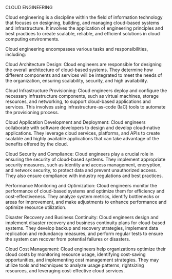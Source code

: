 CLOUD ENGINEERING

Cloud engineering is a discipline within the field of information technology that focuses on designing, building, and managing cloud-based systems and infrastructure. It involves the application of engineering principles and best practices to create scalable, reliable, and efficient solutions in cloud computing environments.

Cloud engineering encompasses various tasks and responsibilities, including:

Cloud Architecture Design: Cloud engineers are responsible for designing the overall architecture of cloud-based systems. They determine how different components and services will be integrated to meet the needs of the organization, ensuring scalability, security, and high availability.

Cloud Infrastructure Provisioning: Cloud engineers deploy and configure the necessary infrastructure components, such as virtual machines, storage resources, and networking, to support cloud-based applications and services. This involves using infrastructure-as-code (IaC) tools to automate the provisioning process.

Cloud Application Development and Deployment: Cloud engineers collaborate with software developers to design and develop cloud-native applications. They leverage cloud services, platforms, and APIs to create scalable and highly available applications that can take advantage of the benefits offered by the cloud.

Cloud Security and Compliance: Cloud engineers play a crucial role in ensuring the security of cloud-based systems. They implement appropriate security measures, such as identity and access management, encryption, and network security, to protect data and prevent unauthorized access. They also ensure compliance with industry regulations and best practices.

Performance Monitoring and Optimization: Cloud engineers monitor the performance of cloud-based systems and optimize them for efficiency and cost-effectiveness. They analyze system metrics, identify bottlenecks or areas for improvement, and make adjustments to enhance performance and optimize resource utilization.

Disaster Recovery and Business Continuity: Cloud engineers design and implement disaster recovery and business continuity plans for cloud-based systems. They develop backup and recovery strategies, implement data replication and redundancy measures, and perform regular tests to ensure the system can recover from potential failures or disasters.

Cloud Cost Management: Cloud engineers help organizations optimize their cloud costs by monitoring resource usage, identifying cost-saving opportunities, and implementing cost management strategies. They may utilize tools and techniques to analyze usage patterns, rightsizing resources, and leveraging cost-effective cloud services.
